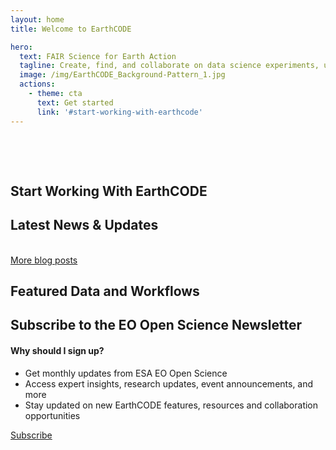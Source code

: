 ```yaml
---
layout: home
title: Welcome to EarthCODE

hero:
  text: FAIR Science for Earth Action
  tagline: Create, find, and collaborate on data science experiments, unlocking the full potential of Earth Observation for the benefit of society - from research to policy
  image: /img/EarthCODE_Background-Pattern_1.jpg
  actions:
    - theme: cta
      text: Get started
      link: '#start-working-with-earthcode'
---
```


<section class="white" style="padding-top: 3rem">

## Start Working With EarthCODE 

<esa-cards>
  <esa-card
    title="Publish your experiment"
    description="Upload data, workflows, and results. Make them reproducible and citable."
    link="/"
    action="Start now"
  ></esa-card>
  <esa-card
    title="Discover & reuse research"
    description="Search and filter through published science assets. Use in local or cloud environments."
    link="/"
    action="Start now"
  ></esa-card>
  <esa-card
    title="Run workflows on integrated platforms"
    description="Seamless access to EO platforms like EDC, Pangeo, DeepESDL or OpenEO. No setup needed."
    link="/"
    action="Start now"
  ></esa-card>
  <esa-card
    title="Store data & code in the ESA Repository"
    description="Long-term, FAIR-compliant storage for your science assets."
    link="/"
    action="Start now"
  ></esa-card>
  <esa-card
    title="Visualize your results"
    description="Built-in tools and dashboards to plot, compare, and share geospatial outputs."
    link="/"
    action="Start now"
  ></esa-card>
  <esa-card
    title="Collaborate via the Forum"
    description="Join discussions, ask questions, and exchange best practices."
    link="/"
    action="Start now"
  ></esa-card>
</esa-cards>

</section>
<section class="blue">

## Latest News & Updates

<BlogGallery
  max-posts="3"
/>
<br />
<a class="VPButton cta" href="/blog">More blog posts</a>

</section>
<section class="white">

## Featured Data and Workflows

<esa-cards>
  <esa-card
    title="Dataset 1"
    description="Dataset + Python workflow + results <br /><br /><img src='https://placehold.co/100x100' />"
    link="/"
    action="Run this on Pangeo"
  ></esa-card>
  <esa-card
    title="Workflow 1"
    description="Reusable Workflow <br /><br /><img src='https://placehold.co/100x50' />"
    link="/"
    action="Explore & modify on openEO"
  ></esa-card>
  <esa-card
    title="Experiment 1"
    description="Available on EarthCODE repository"
    link="/"
    action="Reuse this experiment on DeepESDL"
  ></esa-card>
    <esa-card
    title="Visualisation 1"
    description="Interactive visualization built with EarthCODE tools <br /><br /><img src='https://placehold.co/200x100' />"
    link="/"
    action="Try visualization with the xcube viewer"
  ></esa-card>
</esa-cards>

</section>
<section class="blue">
  <div class="two-column">

  ## Subscribe to the EO Open Science Newsletter
  <div>

  #### Why should I sign up?

  - Get monthly updates from ESA EO Open Science
  - Access expert insights, research updates, event announcements, and more
  - Stay updated on new EarthCODE features, resources and collaboration opportunities

  <a class="VPButton cta no-icon" href="https://esacontact.esa.int/ESA_EO_OpenScience_Subscribe" target="_blank">Subscribe</a>
  </div>
  </div>
</section>
